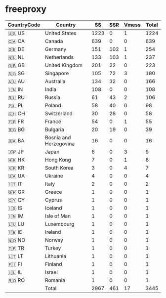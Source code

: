 # freeproxy

|CountryCode|Country|SS|SSR|Vmess|Total|
|  ----  | ----  |  ----  | ----  |  ----  | ----  |
|🇺🇸 US|United States|1223|0|1|1224|
|🇨🇦 CA|Canada|639|0|0|639|
|🇩🇪 DE|Germany|151|102|1|254|
|🇳🇱 NL|Netherlands|133|103|1|237|
|🇬🇧 GB|United Kingdom|201|22|0|223|
|🇸🇬 SG|Singapore|105|72|3|180|
|🇦🇺 AU|Australia|134|32|0|166|
|🇮🇳 IN|India|108|0|0|108|
|🇷🇺 RU|Russia|61|43|2|106|
|🇵🇱 PL|Poland|58|40|0|98|
|🇨🇭 CH|Switzerland|30|28|0|58|
|🇫🇷 FR|France|54|0|1|55|
|🇧🇬 BG|Bulgaria|20|19|0|39|
|🇧🇦 BA|Bosnia and Herzegovina|16|0|0|16|
|🇯🇵 JP|Japan|6|0|3|9|
|🇭🇰 HK|Hong Kong|7|0|1|8|
|🇰🇷 KR|South Korea|3|0|4|7|
|🇺🇦 UA|Ukraine|4|0|0|4|
|🇮🇹 IT|Italy|2|0|0|2|
|🇬🇷 GR|Greece|1|0|0|1|
|🇨🇾 CY|Cyprus|1|0|0|1|
|🇮🇸 IS|Iceland|1|0|0|1|
|🇮🇲 IM|Isle of Man|1|0|0|1|
|🇱🇺 LU|Luxembourg|1|0|0|1|
|🇮🇪 IE|Ireland|1|0|0|1|
|🇳🇴 NO|Norway|1|0|0|1|
|🇹🇷 TR|Turkey|1|0|0|1|
|🇱🇹 LT|Lithuania|1|0|0|1|
|🇫🇮 FI|Finland|1|0|0|1|
|🇮🇱 IL|Israel|1|0|0|1|
|🇷🇴 RO|Romania|1|0|0|1|
||Total|2967|461|17|3445|
